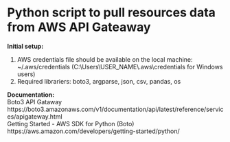 <h1>Python script to pull resources data from AWS API Gateaway</h1>
<b>Initial setup:</b><br>
<ol>
<li>AWS credentials file should be available on the local machine: ~/.aws/credentials (C:\Users\USER_NAME\.aws\credentials for Windows users)</li>
<li>Required librariers: boto3, argparse, json, csv, pandas, os</li>
</ol>
<b>Documentation:</b><br>
Boto3 API Gataway<br>
https://boto3.amazonaws.com/v1/documentation/api/latest/reference/services/apigateway.html<br>
Getting Started - AWS SDK for Python (Boto)<br>
https://aws.amazon.com/developers/getting-started/python/
